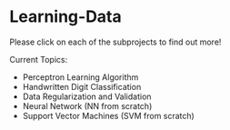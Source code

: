 # Learning-Data
Please click on each of the subprojects to find out more!

Current Topics:
- Perceptron Learning Algorithm
- Handwritten Digit Classification
- Data Regularization and Validation
- Neural Network (NN from scratch)
- Support Vector Machines (SVM from scratch)
